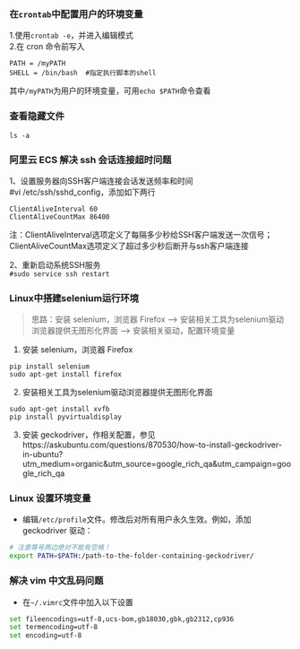 ### 在`crontab`中配置用户的环境变量
1.使用`crontab -e`，并进入编辑模式   
2.在 cron 命令前写入  
```
PATH = /myPATH
SHELL = /bin/bash  #指定执行脚本的shell
```
其中`/myPATH`为用户的环境变量，可用`echo $PATH`命令查看

### 查看隐藏文件
`ls -a`

### 阿里云 ECS 解决 ssh 会话连接超时问题
1、设置服务器向SSH客户端连接会话发送频率和时间  
#vi /etc/ssh/sshd_config，添加如下两行  
```
ClientAliveInterval 60
ClientAliveCountMax 86400
```

注：ClientAliveInterval选项定义了每隔多少秒给SSH客户端发送一次信号；ClientAliveCountMax选项定义了超过多少秒后断开与ssh客户端连接

2、重新启动系统SSH服务   
`#sudo service ssh restart`

### Linux中搭建selenium运行环境
> 思路：安装 selenium，浏览器 Firefox --> 安装相关工具为selenium驱动浏览器提供无图形化界面 --> 安装相关驱动，配置环境变量

1. 安装 selenium，浏览器 Firefox
```
pip install selenium
sudo apt-get install firefox
```
2. 安装相关工具为selenium驱动浏览器提供无图形化界面
```
sudo apt-get install xvfb
pip install pyvirtualdisplay
```
3. 安装 geckodriver，作相关配置，参见https://askubuntu.com/questions/870530/how-to-install-geckodriver-in-ubuntu?utm_medium=organic&utm_source=google_rich_qa&utm_campaign=google_rich_qa

### Linux 设置环境变量
* 编辑`/etc/profile`文件。修改后对所有用户永久生效。例如，添加 geckodriver 驱动：
```bash
# 注意等号两边绝对不能有空格！
export PATH=$PATH:/path-to-the-folder-containing-geckodriver/
```

### 解决 vim 中文乱码问题
* 在`~/.vimrc`文件中加入以下设置  
```bash
set fileencodings=utf-8,ucs-bom,gb18030,gbk,gb2312,cp936
set termencoding=utf-8
set encoding=utf-8
```
